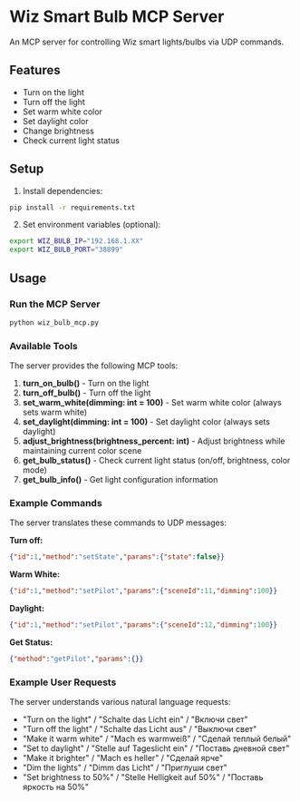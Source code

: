 # Wiz Smart Bulb MCP Server

An MCP server for controlling Wiz smart lights/bulbs via UDP commands.

## Features

- Turn on the light
- Turn off the light
- Set warm white color
- Set daylight color
- Change brightness
- Check current light status

## Setup

1. Install dependencies:
```bash
pip install -r requirements.txt
```

2. Set environment variables (optional):
```bash
export WIZ_BULB_IP="192.168.1.XX"
export WIZ_BULB_PORT="38899"
```

## Usage

### Run the MCP Server

```bash
python wiz_bulb_mcp.py
```

### Available Tools

The server provides the following MCP tools:

1. **turn_on_bulb()** - Turn on the light
2. **turn_off_bulb()** - Turn off the light
3. **set_warm_white(dimming: int = 100)** - Set warm white color (always sets warm white)
4. **set_daylight(dimming: int = 100)** - Set daylight color (always sets daylight)
5. **adjust_brightness(brightness_percent: int)** - Adjust brightness while maintaining current color scene
6. **get_bulb_status()** - Check current light status (on/off, brightness, color mode)
7. **get_bulb_info()** - Get light configuration information


### Example Commands

The server translates these commands to UDP messages:

**Turn off:**
```json
{"id":1,"method":"setState","params":{"state":false}}
```

**Warm White:**
```json
{"id":1,"method":"setPilot","params":{"sceneId":11,"dimming":100}}
```

**Daylight:**
```json
{"id":1,"method":"setPilot","params":{"sceneId":12,"dimming":100}}
```

**Get Status:**
```json
{"method":"getPilot","params":{}}
```

### Example User Requests

The server understands various natural language requests:

- "Turn on the light" / "Schalte das Licht ein" / "Включи свет"
- "Turn off the light" / "Schalte das Licht aus" / "Выключи свет"
- "Make it warm white" / "Mach es warmweiß" / "Сделай теплый белый"
- "Set to daylight" / "Stelle auf Tageslicht ein" / "Поставь дневной свет"
- "Make it brighter" / "Mach es heller" / "Сделай ярче"
- "Dim the lights" / "Dimm das Licht" / "Приглуши свет"
- "Set brightness to 50%" / "Stelle Helligkeit auf 50%" / "Поставь яркость на 50%"